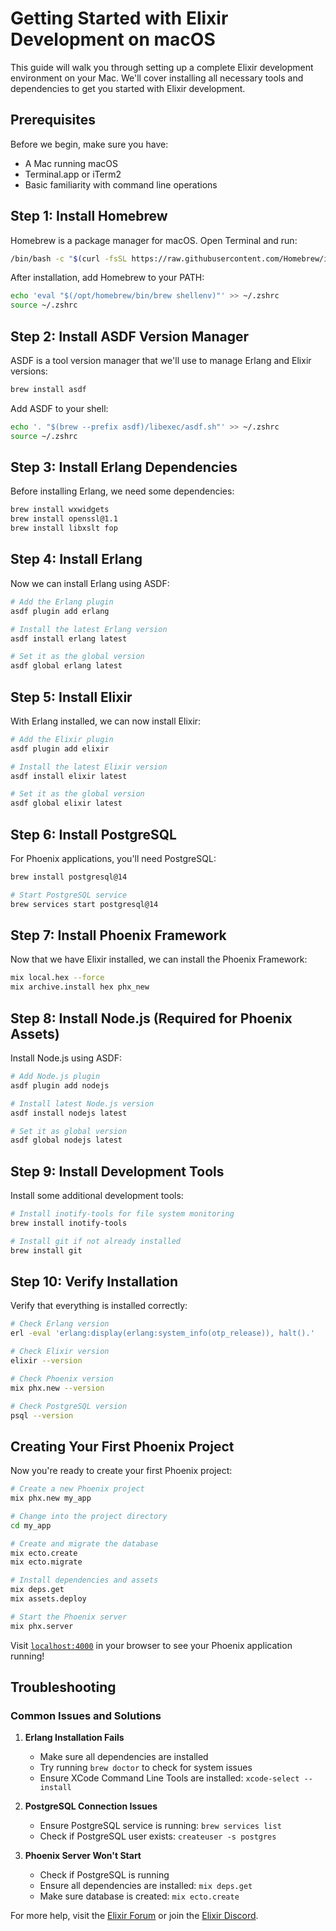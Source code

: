# Getting Started with Elixir Development on macOS

This guide will walk you through setting up a complete Elixir development environment on your Mac. We'll cover installing all necessary tools and dependencies to get you started with Elixir development.

## Prerequisites

Before we begin, make sure you have:
- A Mac running macOS
- Terminal.app or iTerm2
- Basic familiarity with command line operations

## Step 1: Install Homebrew

Homebrew is a package manager for macOS. Open Terminal and run:

```bash
/bin/bash -c "$(curl -fsSL https://raw.githubusercontent.com/Homebrew/install/HEAD/install.sh)"
```

After installation, add Homebrew to your PATH:

```bash
echo 'eval "$(/opt/homebrew/bin/brew shellenv)"' >> ~/.zshrc
source ~/.zshrc
```

## Step 2: Install ASDF Version Manager

ASDF is a tool version manager that we'll use to manage Erlang and Elixir versions:

```bash
brew install asdf
```

Add ASDF to your shell:

```bash
echo '. "$(brew --prefix asdf)/libexec/asdf.sh"' >> ~/.zshrc
source ~/.zshrc
```

## Step 3: Install Erlang Dependencies

Before installing Erlang, we need some dependencies:

```bash
brew install wxwidgets
brew install openssl@1.1
brew install libxslt fop
```

## Step 4: Install Erlang

Now we can install Erlang using ASDF:

```bash
# Add the Erlang plugin
asdf plugin add erlang

# Install the latest Erlang version
asdf install erlang latest

# Set it as the global version
asdf global erlang latest
```

## Step 5: Install Elixir

With Erlang installed, we can now install Elixir:

```bash
# Add the Elixir plugin
asdf plugin add elixir

# Install the latest Elixir version
asdf install elixir latest

# Set it as the global version
asdf global elixir latest
```

## Step 6: Install PostgreSQL

For Phoenix applications, you'll need PostgreSQL:

```bash
brew install postgresql@14

# Start PostgreSQL service
brew services start postgresql@14
```

## Step 7: Install Phoenix Framework

Now that we have Elixir installed, we can install the Phoenix Framework:

```bash
mix local.hex --force
mix archive.install hex phx_new
```

## Step 8: Install Node.js (Required for Phoenix Assets)

Install Node.js using ASDF:

```bash
# Add Node.js plugin
asdf plugin add nodejs

# Install latest Node.js version
asdf install nodejs latest

# Set it as global version
asdf global nodejs latest
```

## Step 9: Install Development Tools

Install some additional development tools:

```bash
# Install inotify-tools for file system monitoring
brew install inotify-tools

# Install git if not already installed
brew install git
```

## Step 10: Verify Installation

Verify that everything is installed correctly:

```bash
# Check Erlang version
erl -eval 'erlang:display(erlang:system_info(otp_release)), halt().'

# Check Elixir version
elixir --version

# Check Phoenix version
mix phx.new --version

# Check PostgreSQL version
psql --version
```

## Creating Your First Phoenix Project

Now you're ready to create your first Phoenix project:

```bash
# Create a new Phoenix project
mix phx.new my_app

# Change into the project directory
cd my_app

# Create and migrate the database
mix ecto.create
mix ecto.migrate

# Install dependencies and assets
mix deps.get
mix assets.deploy

# Start the Phoenix server
mix phx.server
```

Visit [`localhost:4000`](http://localhost:4000) in your browser to see your Phoenix application running!

## Troubleshooting

### Common Issues and Solutions

1. **Erlang Installation Fails**
   - Make sure all dependencies are installed
   - Try running `brew doctor` to check for system issues
   - Ensure XCode Command Line Tools are installed: `xcode-select --install`

2. **PostgreSQL Connection Issues**
   - Ensure PostgreSQL service is running: `brew services list`
   - Check if PostgreSQL user exists: `createuser -s postgres`

3. **Phoenix Server Won't Start**
   - Check if PostgreSQL is running
   - Ensure all dependencies are installed: `mix deps.get`
   - Make sure database is created: `mix ecto.create`

For more help, visit the [Elixir Forum](https://elixirforum.com/) or join the [Elixir Discord](https://discord.gg/elixir). 